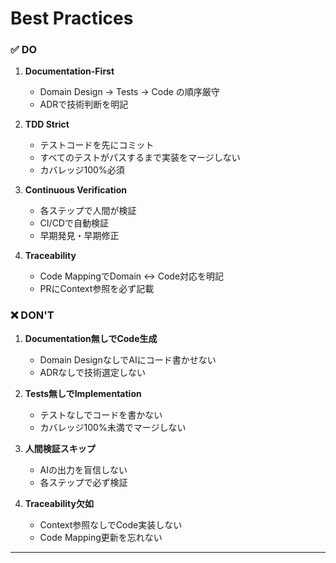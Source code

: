 # Best Practices

### ✅ DO

1. **Documentation-First**
   - Domain Design → Tests → Code の順序厳守
   - ADRで技術判断を明記

2. **TDD Strict**
   - テストコードを先にコミット
   - すべてのテストがパスするまで実装をマージしない
   - カバレッジ100%必須

3. **Continuous Verification**
   - 各ステップで人間が検証
   - CI/CDで自動検証
   - 早期発見・早期修正

4. **Traceability**
   - Code MappingでDomain ↔ Code対応を明記
   - PRにContext参照を必ず記載

### ❌ DON'T

1. **Documentation無しでCode生成**
   - Domain DesignなしでAIにコード書かせない
   - ADRなしで技術選定しない

2. **Tests無しでImplementation**
   - テストなしでコードを書かない
   - カバレッジ100%未満でマージしない

3. **人間検証スキップ**
   - AIの出力を盲信しない
   - 各ステップで必ず検証

4. **Traceability欠如**
   - Context参照なしでCode実装しない
   - Code Mapping更新を忘れない

---
